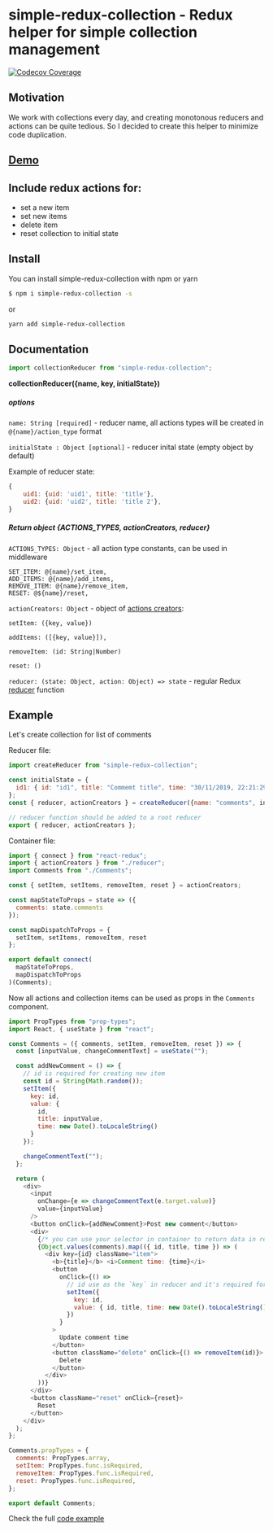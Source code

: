 # simple-redux-collection - Redux helper for simple collection management
[![Codecov Coverage](https://img.shields.io/codecov/c/github/volodymyrl/simple-redux-collection/master.svg)](https://codecov.io/gh/volodymyrl/simple-redux-collection/)

## Motivation

We work with collections every day, and creating monotonous reducers and actions can be quite tedious. So I decided to create this helper to minimize code duplication.

## [Demo](https://codesandbox.io/s/simple-redux-collection-264my)

## Include redux actions for:
* set a new item
* set new items
* delete item
* reset collection to initial state

## Install
You can install simple-redux-collection with npm or yarn
```sh
$ npm i simple-redux-collection -s 
```
or 
```sh
yarn add simple-redux-collection
```
## Documentation
```js
import collectionReducer from "simple-redux-collection";
```

**collectionReducer({name, key, initialState})**

##### options
`name: String [required]` - reducer name, all actions types will be created in `@{name}/action_type` format

`initialState : Object [optional]` - reducer inital state (empty object by default)

Example of reducer state: 
```js
{
    uid1: {uid: 'uid1', title: 'title'},
    uid2: {uid: 'uid2', title: 'title 2'},
}
```


##### Return object **{ACTIONS_TYPES, actionCreators, reducer}**

`ACTIONS_TYPES: Object`  - all action type constants, can be used in middleware 

    SET_ITEM: @{name}/set_item,
    ADD_ITEMS: @{name}/add_items,
    REMOVE_ITEM: @{name}/remove_item,
    RESET: @${name}/reset,



`actionCreators: Object` - object of [actions creators](https://redux.js.org/basics/actions#action-creators):

    setItem: ({key, value})

    addItems: ([{key, value}]), 

    removeItem: (id: String|Number)

    reset: ()


`reducer: (state: Object, action: Object) => state` - regular Redux [reducer](https://redux.js.org/basics/reducers) function


## Example
Let's create collection for list of comments

Reducer file:
```js
import createReducer from "simple-redux-collection";

const initialState = {
  id1: { id: "id1", title: "Commemt title", time: "30/11/2019, 22:21:29" }
};
const { reducer, actionCreators } = createReducer({name: "comments", initialState});

// reducer function should be added to a root reducer
export { reducer, actionCreators };
```

Container file:

```js
import { connect } from "react-redux";
import { actionCreators } from "./reducer";
import Comments from "./Comments";

const { setItem, setItems, removeItem, reset } = actionCreators;

const mapStateToProps = state => ({
  comments: state.comments
});

const mapDispatchToProps = {
  setItem, setItems, removeItem, reset
};

export default connect(
  mapStateToProps,
  mapDispatchToProps
)(Comments);
```

Now all actions and collection items can be used as props in the `Comments` component.


```js
import PropTypes from "prop-types";
import React, { useState } from "react";

const Comments = ({ comments, setItem, removeItem, reset }) => {
  const [inputValue, changeCommentText] = useState("");

  const addNewComment = () => {
    // id is required for creating new item
    const id = String(Math.random());
    setItem({
      key: id,
      value: {
        id,
        title: inputValue,
        time: new Date().toLocaleString()
      }
    });

    changeCommentText("");
  };

  return (
    <div>
      <input
        onChange={e => changeCommentText(e.target.value)}
        value={inputValue}
      />
      <button onClick={addNewComment}>Post new comment</button>
      <div>
        {/* you can use your selector in container to return data in required format */}
        {Object.values(comments).map(({ id, title, time }) => (
          <div key={id} className="item">
            <b>{title}</b> <i>Comment time: {time}</i>
            <button
              onClick={() =>
                // id use as the `key` in reducer and it's required for updating item
                setItem({
                  key: id,
                  value: { id, title, time: new Date().toLocaleString() }
                })
              }
            >
              Update comment time
            </button>
            <button className="delete" onClick={() => removeItem(id)}>
              Delete
            </button>
          </div>
        ))}
      </div>
      <button className="reset" onClick={reset}>
        Reset
      </button>
    </div>
  );
};

Comments.propTypes = {
  comments: PropTypes.array,
  setItem: PropTypes.func.isRequired,
  removeItem: PropTypes.func.isRequired,
  reset: PropTypes.func.isRequired,
};

export default Comments;
```


Check the full [code example](https://codesandbox.io/s/simple-redux-collection-264my)


